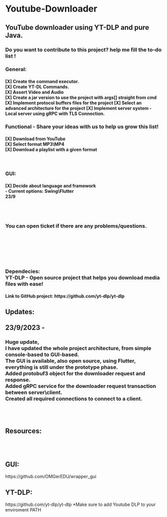 # Youtube-Downloader
<h2> YouTube downloader using YT-DLP and pure Java. </h2>

<h3> Do you want to contribute to this project?  help me fill the to-do list ! </h3>
<h3>General:</h3>
<h4>
[X] Create the command executor. <br>
[X] Create YT-DL Commands. <br>
[X] Assert Video and Audio <br>
[X] Create a jar version to use the project with args[] straight from cmd <br>
[X] Implement protocol buffers files for the project
[X] Select an advanced architecture for the project
[X] Implement server system - Local server using gRPC with TLS Connection.
</h4>



<h3> Functional - Share your ideas with us to help us grow this list! </h3>
<h4>
[X] Download from YouTube <br>
[X] Select format MP3\MP4 <br>
[X] Download a playlist with a given format <br>
</h4>


<br>
<h3> GUI: </h3>
<h4>
  [X]  Decide about language and framework <br>
    - Current options: Swing\Flutter <br>
  23/9
</h4> 

<br><br>

<h3> You can open ticket if there are any problems/questions.</h3>

<br><br><br><br><br>
<h3> Dependecies:<br>
YT-DLP - Open source project that helps you download media files with ease! </h3>
<h4> Link to GitHub project: https://github.com/yt-dlp/yt-dlp </h4>




<H2> Updates: 
<br><br>
23/9/2023 - <br> </H2>
<H3> Huge update, <br>
I have updated the whole project architecture, from simple console-based to GUI-based.<br>
The GUI is available, also open source, using Flutter, everything is still under the prototype phase.<br>
Added protobuf3 object for the downloader request and response.<br>
Added gRPC service for the downloader request transaction between server\client.<br>
Created all required connections to connect to a client.<br>
</H3><br>
<br>


<h2> Resources: </h2>
<br> <br>
<h2> GUI: </h2>
https://github.com/OMGerEDU/wrapper_gui
<h2> YT-DLP: </h2>
https://github.com/yt-dlp/yt-dlp
*Make sure to add Youtube DLP to your enviroment PATH


